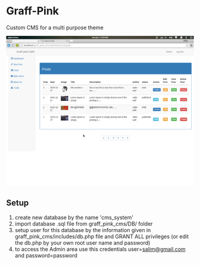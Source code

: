 # Graff-Pink
Custom CMS for a multi purpose theme

![alt text][logo]

[logo]: https://github.com/Salim-K/Graff-Pink/blob/master/graff_pink_cms/images/graf-pink.png "screenshot"

## Setup 
1. create new database by the name 'cms_system'
2. import database .sql file from graff_pink_cms/DB/ folder
3. setup user for this database by the information given in graff_pink_cms/includes/db.php file and GRANT ALL privileges (or edit the db.php  by your own root user name and password)
4. to access the Admin area use this credentials user=salim@gmail.com  and password=password
